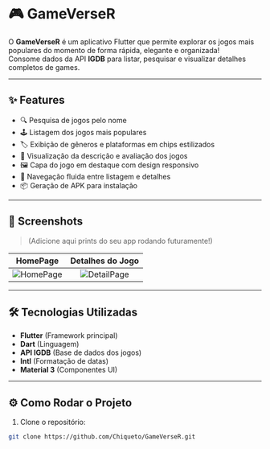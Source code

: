 # 🎮 GameVerseR

O **GameVerseR** é um aplicativo Flutter que permite explorar os jogos mais populares do momento de forma rápida, elegante e organizada!  
Consome dados da API **IGDB** para listar, pesquisar e visualizar detalhes completos de games.

---

## ✨ Features

- 🔍 Pesquisa de jogos pelo nome
- 🕹️ Listagem dos jogos mais populares
- 🏷️ Exibição de gêneros e plataformas em chips estilizados
- 📄 Visualização da descrição e avaliação dos jogos
- 🖼️ Capa do jogo em destaque com design responsivo
- 🚀 Navegação fluida entre listagem e detalhes
- 📦 Geração de APK para instalação

---

## 📸 Screenshots

> (Adicione aqui prints do seu app rodando futuramente!)

| HomePage | Detalhes do Jogo |
|:---:|:---:|
| ![HomePage](./screenshots/home.png) | ![DetailPage](./screenshots/detail.png) |

---

## 🛠️ Tecnologias Utilizadas

- **Flutter** (Framework principal)
- **Dart** (Linguagem)
- **API IGDB** (Base de dados dos jogos)
- **Intl** (Formatação de datas)
- **Material 3** (Componentes UI)

---

## ⚙️ Como Rodar o Projeto

1. Clone o repositório:

```bash
git clone https://github.com/Chiqueto/GameVerseR.git
